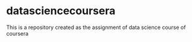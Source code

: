 # datasciencecoursera
This is a repository created as the assignment of data science course of coursera
